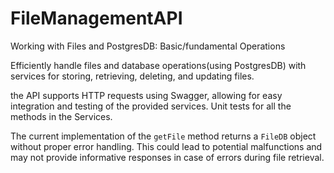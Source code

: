 # FileManagementAPI
Working with Files and PostgresDB: Basic/fundamental Operations

Efficiently handle files and database operations(using PostgresDB) with services for storing, retrieving, deleting, and updating files.

the API supports HTTP requests using Swagger, allowing for easy integration and testing of the provided services. Unit tests for all the methods in the Services.

The current implementation of the `getFile` method returns a `FileDB` object without proper error handling. This could lead to potential malfunctions and may not provide informative responses in case of errors during file retrieval.
